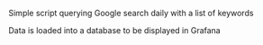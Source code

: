 Simple script querying Google search daily with a list of keywords

Data is loaded into a database to be displayed in Grafana
